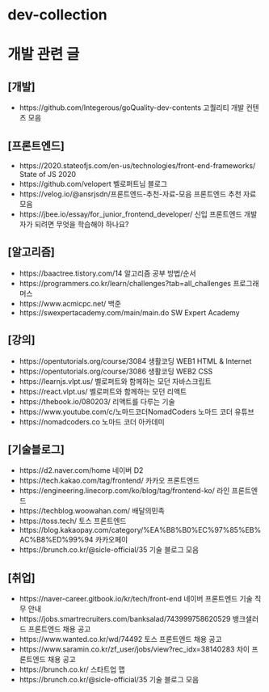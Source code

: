 # dev-collection

<h1>개발 관련 글</h1>

<p>
<h2>[개발]</h2>
<ul>
  <li>https://github.com/Integerous/goQuality-dev-contents 고퀄리티 개발 컨텐츠 모음</li>
</ul>
</p>

<p>
<h2>[프론트엔드]</h2>
<ul>
  <li>https://2020.stateofjs.com/en-us/technologies/front-end-frameworks/ State of JS 2020</li>
  <li>https://github.com/velopert 벨로퍼트님 블로그 </li>
  <li>https://velog.io/@ansrjsdn/프론트엔드-추천-자료-모음 프론트엔드 추천 자료 모음</li>
  <li>https://jbee.io/essay/for_junior_frontend_developer/ 신입 프론트엔드 개발자가 되려면 무엇을 학습해야 하나요?</li>
</ul>
</p>

<p>
<h2>[알고리즘]</h2>
<ul> 
  <li>https://baactree.tistory.com/14 알고리즘 공부 방법/순서</li>
  <li>https://programmers.co.kr/learn/challenges?tab=all_challenges 프로그래머스</li>
  <li>https://www.acmicpc.net/ 백준</li>
  <li>https://swexpertacademy.com/main/main.do SW Expert Academy</li>
</ul>

</p>

<p>
<h2>[강의]</h2>
<ul> 
  <li>https://opentutorials.org/course/3084 생활코딩 WEB1 HTML & Internet</li>
  <li>https://opentutorials.org/course/3086 생활코딩 WEB2 CSS</li>
  <li>https://learnjs.vlpt.us/ 벨로퍼트와 함께하는 모던 자바스크립트</li>
  <li>https://react.vlpt.us/ 벨로퍼트와 함께하는 모던 리액트</li>
  <li>https://thebook.io/080203/ 리액트를 다루는 기술</li>
  <li>https://www.youtube.com/c/노마드코더NomadCoders 노마드 코더 유튜브</li>
  <li>https://nomadcoders.co 노마드 코더 아카데미</li>
</ul>

</p>

<p>
<h2>[기술블로그]</h2> 
<ul> 
  <li>https://d2.naver.com/home 네이버 D2</li>
  <li>https://tech.kakao.com/tag/frontend/ 카카오 프론트엔드</li>
  <li>https://engineering.linecorp.com/ko/blog/tag/frontend-ko/ 라인 프론트엔드</li>
  <li>https://techblog.woowahan.com/ 배달의민족</li>
  <li>https://toss.tech/ 토스 프론트엔드</li>
  <https://blog.banksalad.com/tech/ 뱅크샐러드</li>
  <li>https://blog.kakaopay.com/category/%EA%B8%B0%EC%97%85%EB%AC%B8%ED%99%94 카카오페이</li>
<li>https://brunch.co.kr/@sicle-official/35 기술 블로그 모음</li>
</ul>

</p>

<p>
<h2>[취업]</h2>
<ul>
  <li>https://naver-career.gitbook.io/kr/tech/front-end 네이버 프론트엔드 기술 직무 안내</li>
  <li>https://jobs.smartrecruiters.com/banksalad/743999758620529 뱅크샐러드 프론트엔드 채용 공고</li>
  <li>https://www.wanted.co.kr/wd/74492 토스 프론트엔드 채용 공고</li>
  <li>https://www.saramin.co.kr/zf_user/jobs/view?rec_idx=38140283 차이 프론트엔드 채용 공고</li>
  <li>https://brunch.co.kr/ 스타트업 맵</li>
  <li>https://brunch.co.kr/@sicle-official/35 기술 블로그 모음</li>
</ul>
</p>

</body>
</html>
